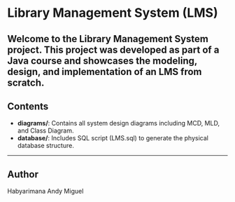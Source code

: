 # Library Management System (LMS)

Welcome to the Library Management System project. This project was developed as part of a Java course and showcases the modeling, design, and implementation of an LMS from scratch.
---
## Contents
- **diagrams/**: Contains all system design diagrams including MCD, MLD, and Class Diagram.
- **database/**: Includes SQL script (LMS.sql) to generate the physical database structure.
---
## Author

Habyarimana Andy Miguel  
